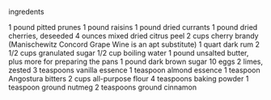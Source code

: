 ingredents 

1 pound pitted prunes
1 pound raisins
1 pound dried currants
1 pound dried cherries, deseeded
4 ounces mixed dried citrus peel
2 cups cherry brandy (Manischewitz Concord Grape Wine is an apt substitute)
1 quart dark rum
2 1/2 cups granulated sugar
1/2 cup boiling water
1 pound unsalted butter, plus more for preparing the pans
1 pound dark brown sugar
10 eggs
2 limes, zested
3 teaspoons vanilla essence
1 teaspoon almond essence
1 teaspoon Angostura bitters
2 cups all-purpose flour
4 teaspoons baking powder
1 teaspoon ground nutmeg
2 teaspoons ground cinnamon